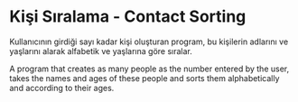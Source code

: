 # Kişi Sıralama - Contact Sorting

Kullanıcının girdiği sayı kadar kişi oluşturan program, bu kişilerin adlarını ve yaşlarını alarak alfabetik ve yaşlarına göre sıralar.

A program that creates as many people as the number entered by the user, takes the names and ages of these people and sorts them alphabetically and according to their ages.
